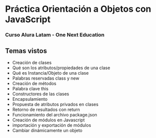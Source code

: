 # Práctica Orientación a Objetos con JavaScript
### Curso Alura Latam - One Next Education

## Temas vistos
- Creación de clases
- Qué son los atributos/propiedades de una clase
- Qué es Instancia/Objeto de una clase
- Palabras reservadas class y new
- Creación de métodos
- Palabra clave this
- Constructores de las clases
- Encapsulamiento
- Propuesta de atributos privados en clases
- Retorno de resultados con return
- Funcionamiento del archivo package.json
- Creación de módulos en Javascript
- importación y exportación de módulos
- Cambiar dinámicamente un objeto
